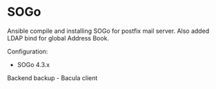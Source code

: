 # SOGo
Ansible compile and installing SOGo for postfix mail server. Also added LDAP bind for global Address Book.

Configuration:
- SOGo 4.3.x

Backend backup - Bacula client

